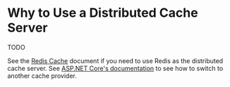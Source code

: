 # Why to Use a Distributed Cache Server

TODO



See the [Redis Cache](./redis-cache.md) document if you need to use Redis as the distributed cache server. See [ASP.NET Core's documentation](https://docs.microsoft.com/en-us/aspnet/core/performance/caching/distributed) to see how to switch to another cache provider.

